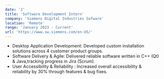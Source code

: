 ```yaml
---
date: '2'
title: 'Software Development Intern'
company: 'Siemens Digital Industries Sofware'
location: 'Remote'
range: 'January 2023 - Current'
url: 'https://www.sw.siemens.com/en-US/'
---
```


- Desktop Application Development: Developed custom installation solutions across 4 customer product groups.
- Software Delivery & Agile: Delivered reliable software written in C++ (Qt) & Java,tracking progress in Jira (Scrum).
- User Accessibility & Reliability : Increased overall accessibility & reliability by 30% through features & bug fixes.
